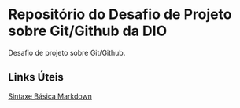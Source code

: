 # Repositório do Desafio de Projeto sobre Git/Github da DIO
Desafio de projeto sobre Git/Github.

## Links Úteis
[Sintaxe Básica Markdown](https://www.markdownguide.org/basic-syntax/)
